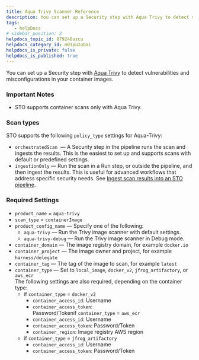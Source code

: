 ```yaml
---
title: Aqua Trivy Scanner Reference
description: You can set up a Security step with Aqua Trivy to detect vulnerabilities and misconfigurations in your container images.
tags: 
   - helpDocs
# sidebar_position: 2
helpdocs_topic_id: 079248uzcu
helpdocs_category_id: m01pu2ubai
helpdocs_is_private: false
helpdocs_is_published: true
---
```


 You can set up a Security step with [Aqua Trivy](https://aquasecurity.github.io/trivy) to detect vulnerabilities and misconfigurations in your container images.

### Important Notes

* STO supports container scans only with Aqua Trivy.

### Scan types

STO supports the following `policy_type` settings for Aqua-Trivy:

* `orchestratedScan`  — A Security step in the pipeline runs the scan and ingests the results. This is the easiest to set up and supports scans with default or predefined settings.
* `ingestionOnly` — Run the scan in a Run step, or outside the pipeline, and then ingest the results. This is useful for advanced workflows that address specific security needs. See [Ingest scan results into an STO pipeline](../use-sto/ingest-scan-results-into-an-sto-pipeline.md).

### Required Settings

* `product_name` = `aqua-trivy`
* `scan_type` = `containerImage`
* `product_config_name` — Specify one of the following:
	+ `aqua-trivy` — Run the Trivy image scanner with default settings.
	+ `aqua-trivy-debug` — Run the Trivy image scanner in Debug mode.
* `container_domain` — The image registry domain, for example `docker.io`
* `container_project` — The image owner and project, for example `harness/delegate`
* `container_tag` — The tag of the image to scan, for example `latest`
* `container_type` — Set to `local_image`, `docker_v2`, `jfrog_artifactory`, or `aws_ecr`  
The following settings are also required, depending on the container type:
	+ if `container_type` = `docker_v2`
		- `container_access_id`: Username
		- `container_access_token`: Password/Tokenif `container_type` = `aws_ecr`
		- `container_access_id`: Username
		- `container_access_token`: Password/Token
		- `container_region`: Image registry AWS region
	+ if `container_type` = `jfrog_artifactory`
		- `container_access_id`: Username
		- `container_access_token`: Password/Token

